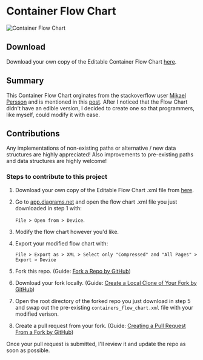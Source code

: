 # Container Flow Chart

![Container Flow Chart](https://user-images.githubusercontent.com/53675680/90229910-b3624580-dde6-11ea-9594-b47c6f447d62.png)

## Download
Download your own copy of the Editable Container Flow Chart [here](https://drive.google.com/file/d/1wAUsTIeKRgSfo0m-3rR4P6Boi3FuixEk/view).

## Summary
This Container Flow Chart orginates from the stackoverflow user [Mikael Persson](https://meta.stackoverflow.com/users/491645/mikael-persson) and is mentioned in this [post](https://stackoverflow.com/questions/471432/in-which-scenario-do-i-use-a-particular-stl-container/22671607#22671607). After I noticed that the Flow Chart didn't have an edible version, I decided to create one so that programmers, like myself, could modify it with ease.

## Contributions
Any implementations of non-existing paths or alternative / new data structures are highly appreciated! Also improvements to pre-existing paths and data structures are highly welcome!

### Steps to contribute to this project
1. Download your own copy of the Editable Flow Chart .xml file from [here](https://drive.google.com/file/d/1wAUsTIeKRgSfo0m-3rR4P6Boi3FuixEk/view?usp=sharing).
2. Go to [app.diagrams.net](https://app.diagrams.net/) and open the flow chart .xml file you just downloaded in step 1 with:

    `File > Open from > Device`.
3. Modify the flow chart however you'd like.
4. Export your modified flow chart with: 

    `File > Export as > XML > Select only "Compressed" and "All Pages" > Export > Device`
5. Fork this repo. (Guide: [Fork a Repo by GitHub](https://docs.github.com/en/github/getting-started-with-github/fork-a-repo))
6. Download your fork locally. (Guide: [Create a Local Clone of Your Fork by GitHub](https://docs.github.com/en/github/getting-started-with-github/fork-a-repo#step-2-create-a-local-clone-of-your-fork))
7. Open the root directory of the forked repo you just download in step 5 and swap out the pre-existing `containers_flow_chart.xml` file with your modified verison.
8. Create a pull request from your fork. (Guide: [Creating a Pull Request From a Fork by GitHub](https://docs.github.com/en/github/collaborating-with-issues-and-pull-requests/creating-a-pull-request-from-a-fork))

Once your pull request is submitted, I'll review it and update the repo as soon as possible.